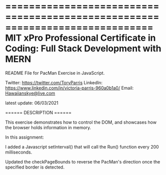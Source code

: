 =============================================================================
MIT xPro Professional Certificate in Coding: Full Stack Development with MERN
=============================================================================

README File for PacMan Exercise in JavaScript.

Twitter: https://twitter.com/ToryParris
LinkedIn: https://www.linkedin.com/in/victoria-parris-960a0b1a0/
Email: Hawaiianskye@live.com

latest update: 06/03/2021

====== DESCRIPTION ======

This exercise demonstrates how to control the DOM, and showcases how the browser holds information in memory.

In this assignment: 

I added a Javascript setInterval() that will call the Run() function every 200 milliseconds. 

Updated the checkPageBounds to reverse the PacMan's direction once the specified border is detected.